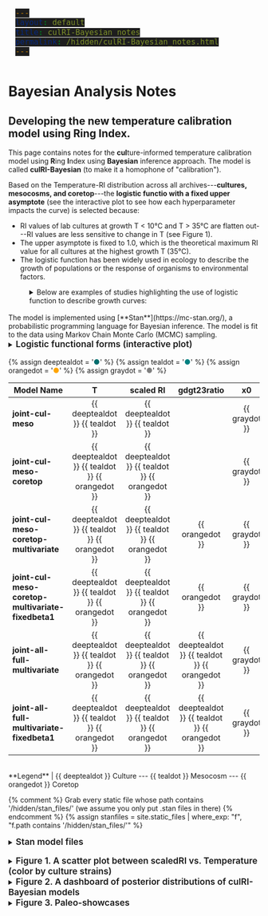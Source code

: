 ```yaml
---
layout: default
title: culRI-Bayesian notes
permalink: /hidden/culRI-Bayesian_notes.html
---
```

<meta name="robots" content="noindex">

<style>
  /* Copy-button flash states */
  .code-display-wrapper button.copy:active i.fa-clipboard,
  .code-display-wrapper button.copy.clicked i.fa-clipboard {
    color: #E53E3E !important;
  }
  .code-display-wrapper button.copy.clicked i.fa-clipboard {
    color: #48BB78 !important;
  }

  /* Code block styling */
  pre {
    background: #1e1e1e;
    padding: 1em;
    border-radius: 0.5em;
    overflow-x: auto;
  }
  pre code {
    font-size: 1.1em;
    line-height: 1.4;
    background: #1e1e1e !important;
  }

  /* File-explorer window styles */
  .page-container {
    display: flex;
    height: 600px;
    border: 1px solid #ddd;
    margin-top: 2em;
  }
  .sidebar {
    width: 200px;
    background: #f7f7f7;
    border-right: 1px solid #ccc;
    overflow-y: auto;
    padding: 1em;
  }
  .sidebar a {
    display: block;
    margin: 0.5em 0;
    color: #0366d6;
    text-decoration: none;
  }
  .sidebar a.selected,
  .sidebar a:hover {
    text-decoration: underline;
  }
  .content {
    flex: 1;
    padding: 1em;
    overflow-y: auto;
  }
  .content section {
    display: none;
  }
  .content section.active {
    display: block;
  }
  /* Override code block inside content pane */
  .content pre {
    background: #2d2d2d;
    color: #f8f8f2;
    border-radius: 4px;
  }

  /* only indent the first level of nesting */
  details > details {
    margin-left: 1.5em;
  }

  /* if you want deeper levels to indent further, chain the > again */
  details > details > details {
    margin-left: 3em;
  }

  /* and if you only want to shift the summary line */
  details > details > summary {
    padding-left: 1.5em;
  }
  details > ul {
    margin: 0.5em 0 0 1em;   /* indent the list inside the dropdown */
    list-style-type: disc;   /* you can choose circle, square, decimal, etc. */
  }
  details > ul > li {
    margin-bottom: 0.25em;
  }

</style>

<!-- Syntax highlighting with Highlight.js VS Code theme -->
<link
  rel="stylesheet"
  href="https://cdnjs.cloudflare.com/ajax/libs/highlight.js/11.7.0/styles/atom-one-dark.min.css">

<script
  src="https://cdnjs.cloudflare.com/ajax/libs/highlight.js/11.7.0/highlight.min.js">
</script>
<script>hljs.highlightAll();</script>

<script>
  document.querySelectorAll('.code-display-wrapper button.copy').forEach(btn => {
    btn.addEventListener('click', () => {
      btn.classList.add('clicked');
      setTimeout(() => btn.classList.remove('clicked'), 800);
    });
  });
</script>

# **Bayesian Analysis Notes**
## Developing the new temperature calibration model using Ring Index.

This page contains notes for the **cul**ture-informed temperature calibration model using **R**ing **I**ndex using **Bayesian** inference approach. The model is called **culRI-Bayesian** (to make it a homophone of "calibration").

Based on the Temperature-RI distribution across all archives---**cultures, mesocosms, and coretop**---the **logistic functio with a fixed upper asymptote** (see the interactive plot to see how each hyperparameter impacts the curve) is selected because:
- RI values of lab cultures at growth T < 10&deg;C and T > 35&deg;C are flatten out---RI values are less sensitive to change in T (see Figure 1).
- The upper asymptote is fixed to 1.0, which is the theoretical maximum RI value for all cultures at the highest growth T (35&deg;C).
- The logistic function has been widely used in ecology to describe the growth of populations or the response of organisms to environmental factors. 

<details style="margin-left: 3em;">
  <summary>
    <span style="font-size:1em; font-weight:400;">
      Below are examples of studies highlighting the use of logistic function to describe growth curves:
    </span>
  </summary>
  <ul>
    <li>
      Harrold, Z. R., Skidmore, M. L., Hamilton, T. L., Desch, L., Amada, K.,
      Van Gelder, W., … & Boyd, E. S. (2016). Aerobic and anaerobic thiosulfate
      oxidation by a cold-adapted, subglacial chemoautotroph. 
      <em>Applied and Environmental Microbiology</em>, 82(5), 1486–1495. 
      <a href="https://doi.org/10.1128/AEM.03398-15"
         target="_blank" rel="noopener">
        https://doi.org/10.1128/AEM.03398-15
      </a>
    </li>
    <li>
      Goehlich, H., Luna-Jorquera, G., Drapeau Picard, A. P., Pantoja, J., Tala, F.,
      & Thiel, M. (2024). Seasonal growth rates of gooseneck barnacles (Lepas spp.):
      Proxies for floating time of rafts in marine ecosystems. 
      <em>Marine Biology</em>, 171(1), 36. 
      <a href="https://doi.org/10.1007/s00227-023-04336-8"
         target="_blank" rel="noopener">
        https://doi.org/10.1007/s00227-023-04336-8
      </a>
    </li>
    <li>
      Jenkins, D. G., & Pierce, S. (2017). General allometric scaling of net primary
      production agrees with plant adaptive strategy theory and has tipping points.
      <em>Journal of Ecology</em>, 105(4), 1094–1104. 
      <a href="https://doi.org/10.1111/1365-2745.12726"
         target="_blank" rel="noopener">
        https://doi.org/10.1111/1365-2745.12726
      </a>
    </li>
    <li>
      Sauve, D., Friesen, V. L., Hatch, S. A., Elliott, K. H., & Charmantier, A. (2023).
      Shifting environmental predictors of phenotypes under climate change: a case
      study of growth in high latitude seabirds. 
      <em>Journal of Avian Biology</em>, 2023(5-6), e03062. 
      <a href="https://doi.org/10.1111/jav.03062"
         target="_blank" rel="noopener">
        https://doi.org/10.1111/jav.03062
      </a>
    </li>
    <li>
      [Book Chapter] Vallina, S. M., Martinez-Garcia, R., Smith, S. L., & Bonachela, J. A.
      (2019). Models in microbial ecology. <em>Academic Press</em>. 
      <a href="https://doi.org/10.1016/B978-0-12-809633-8.20789-9"
         target="_blank" rel="noopener">
        https://doi.org/10.1016/B978-0-12-809633-8.20789-9
      </a>
    </li>
  </ul>
</details>
<br>
The model is implemented using [**Stan**](https://mc-stan.org/), a probabilistic programming language for Bayesian inference. The model is fit to the data using Markov Chain Monte Carlo (MCMC) sampling.

<!-- Interactive plot of logistic functional forms -->
<details>
  <summary>
    <span style="font-size:1.25em; font-weight:600;">Logistic functional forms (interactive plot)
    </span>
  </summary>
<iframe
  src="/assets/html/logistic_fixed_upper_interactive.html"
  width="100%"
  height="600"
  frameborder="0"
></iframe>
</details>
<br>
{% assign deeptealdot = '<span style="color: #006D6D">&#9679;</span>' %}
{% assign tealdot = '<span style="color:teal">&#9679;</span>' %}
{% assign orangedot = '<span style="color:orange">&#9679;</span>' %}
{% assign graydot = '<span style="color:gray">&#9679;</span>' %}


| Model Name | T | scaled RI | gdgt23ratio | x0 | k | b | beta0 | beta1 |
|------------|:--:|:---------:|:--------:|:----:|:-----:|:-----:|:-----:|:----:|
| **joint-cul-meso** | {{ deeptealdot }} {{ tealdot }} | {{ deeptealdot }} {{ tealdot }} | | {{ graydot }} | {{ graydot }} | {{ graydot }} | | |
| **joint-cul-meso-coretop** | {{ deeptealdot }} {{ tealdot }} {{ orangedot }} | {{ deeptealdot }} {{ tealdot }} {{ orangedot }} | | {{ graydot }} | {{ graydot }} | {{ graydot }} | | |
| **joint-cul-meso-coretop-multivariate** | {{ deeptealdot }} {{ tealdot }} {{ orangedot }} | {{ deeptealdot }} {{ tealdot }} {{ orangedot }} | {{ orangedot }} | {{ graydot }} | {{ graydot }} | {{ graydot }} | {{ graydot }} | {{ graydot }} |
| **joint-cul-meso-coretop-multivariate-fixedbeta1** | {{ deeptealdot }} {{ tealdot }} {{ orangedot }} | {{ deeptealdot }} {{ tealdot }} {{ orangedot }} | {{ orangedot }} | {{ graydot }} | {{ graydot }} | {{ graydot }} | {{ graydot }} | |
| **joint-all-full-multivariate** | {{ deeptealdot }} {{ tealdot }} {{ orangedot }} | {{ deeptealdot }} {{ tealdot }} {{ orangedot }} | {{ deeptealdot }} {{ tealdot }} {{ orangedot }} | {{ graydot }} | {{ graydot }} | {{ graydot }} | {{ graydot }} | {{ graydot }} |
| **joint-all-full-multivariate-fixedbeta1** | {{ deeptealdot }} {{ tealdot }} {{ orangedot }} | {{ deeptealdot }} {{ tealdot }} {{ orangedot }} | {{ deeptealdot }} {{ tealdot }} {{ orangedot }} | {{ graydot }} | {{ graydot }} | {{ graydot }} | {{ graydot }} | |

<br>
**Legend** | {{ deeptealdot }} Culture --- {{ tealdot }} Mesocosm --- {{ orangedot }} Coretop

{% comment %}
  Grab every static file whose path contains '/hidden/stan_files/'
  (we assume you only put .stan files in there)
{% endcomment %}
{% assign stanfiles = site.static_files 
   | where_exp: "f", "f.path contains '/hidden/stan_files/'" %}

<details>
  <summary>
    <span style="font-size:1.25em; font-weight:600;">
    Stan model files
    </span>
  </summary>
  <div class="page-container">
    <nav class="sidebar">
      <strong>Stan files</strong>
      {% for f in stanfiles %}
        <a href="#{{ f.name | slugify }}">{{ f.name }}</a>
      {% endfor %}
    </nav>

    <div class="content">
      {% for f in stanfiles %}
        <section id="{{ f.name | slugify }}">
          <h3>{{ f.name }}</h3>
          {%- comment -%}
            include_relative is relative to the .md file,
            so if your page is at hidden/culRI-Bayesian_notes.md
            and your files live in hidden/stan_files/, do:
          {%- endcomment -%}

          <pre><code class="language-stan">
  {% include_relative stan_files/{{ f.name }} %}
          </code></pre>

        </section>
      {% endfor %}
    </div>
  </div>
</details>
<script>
  // same tabbing logic as before
  const links = document.querySelectorAll('.sidebar a');
  const sections = document.querySelectorAll('.content section');
  links.forEach(link => {
    link.addEventListener('click', e => {
      e.preventDefault();
      sections.forEach(s => s.classList.remove('active'));
      links.forEach(l => l.classList.remove('selected'));
      const target = document.querySelector(link.getAttribute('href'));
      target.classList.add('active');
      link.classList.add('selected');
    });
  });
  if (links.length) links[0].click();
</script>


<br>
<details>
  <summary>
    <span style="font-size:1.25em; font-weight:600;">
      Figure 1. A scatter plot between scaledRI vs. Temperature (color by culture strains)
    </span>
  </summary>
  {% include_relative /html_figures/scaledRI_vs_Temperature.html %}
  <br>
  <br>
  <details>
    <summary>Show Python example</summary>
<pre><code class="language-python">
def get_posteriors(data_dict, stan_file_name):
    from cmdstanpy import CmdStanModel
    # … rest of your function …
</code></pre>
  </details>
</details>

<details>
  <summary>
    <span style="font-size:1.25em; font-weight:600;">
    Figure 2. A dashboard of posterior distributions of culRI-Bayesian models
    </span>
  </summary>
  {% include_relative /html_figures/Bayesians_hyperparams.html %}

  <br>
  <details>
    <summary>
      <span style="font-size:1.25em; font-weight:600;">
      RI residuals of culRI-Bayesian models
      </span>
    </summary>
    {% include_relative /html_figures/Bayesians_hyperparams_residuals.html %}
  </details>
</details>

<details>
  <summary>
    <span style="font-size:1.25em; font-weight:600;">
    Figure 3. Paleo-showcases
    </span>
  </summary>

  <br>
  <br>
  <details>
    <summary>
      <span style="font-size:1.25em; font-weight:600;">
      3.1 PETM showcase
      </span>
    </summary>
  {% include_relative /html_figures/WilsonLakePETM_showcase.html %}
  </details>

  <br>
  <br>
  <details>
    <summary>
      <span style="font-size:1.25em; font-weight:600;">
      3.2 Glacial-Interglacial showcase
      </span>
    </summary>
  {% include_relative /html_figures/MD98-2152_G-IG_showcase.html %}
  </details>
</details>